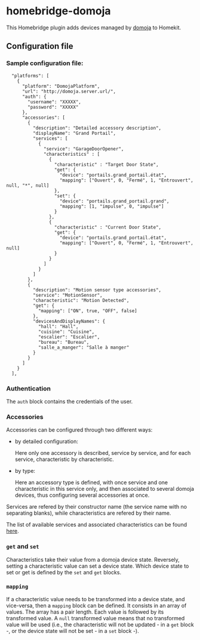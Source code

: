# homebridge-domoja

This Homebridge plugin adds devices managed by [domoja](https://www.npmjs.com/package/domoja) to Homekit.

## Configuration file

### Sample configuration file:
```
  "platforms": [
    {
      "platform": "DomojaPlatform",
      "url": "http://domoja.server.url/",
      "auth": {
        "username": "XXXXX",
        "password": "XXXXX"
      },
      "accessories": [ 
        {
          "description": "Detailed accessory description",
          "displayName": "Grand Portail",
          "services": [
            {
              "service": "GarageDoorOpener",
              "characteristics" : [
                { 
                  "characteristic" : "Target Door State",
                  "get": {
                    "device": "portails.grand_portail.état",
                    "mapping": ["Ouvert", 0, "Fermé", 1, "Entrouvert", null, "*", null]
                  },
                  "set": {
                    "device": "portails.grand_portail.grand",
                    "mapping": [1, "impulse", 0, "impulse"]
                  }
                },
                { 
                  "characteristic" : "Current Door State",
                  "get": {
                    "device": "portails.grand_portail.état",
                    "mapping": ["Ouvert", 0, "Fermé", 1, "Entrouvert", null]
                  }
                }
              ]
            }
          ]
        },
        {
          "description": "Motion sensor type accessories",
          "service": "MotionSensor",
          "characteristic": "Motion Detected",
          "get": {
            "mapping": ["ON", true, "OFF", false]
          },
          "devicesAndDisplayNames": {
            "hall": "Hall",
            "cuisine": "Cuisine",
            "escalier": "Escalier",
            "bureau": "Bureau",
            "salle_a_manger": "Salle à manger"
          }  
        }
      ]
    }
  ],
```
### Authentication

The `auth` block contains the credentials of the user.

### Accessories

Accessories can be configured through two different ways:

- by detailed configuration:

    Here only one accessory is described, service by service, and for each service, characteristic by characteristic. 

- by type: 

    Here an accessory type is defined, with once service and one characteristic in this service only, and then associated to several domoja devices, thus configuring several accessories at once.

Services are refered by their constructor name (the service name with no separating blanks), while characteristics are refered by their name.

The list of available services and associated characteristics can be found [here](https://github.com/brutella/hap/blob/master/service/README.md).

### `get` and `set`
Characteristics take their value from a domoja device state. Reversely, setting a characteristic value can set a device state. Which device state to set or get is defined by the `set` and `get` blocks.

### `mapping`
If a characteristic value needs to be transformed into a device state, and vice-versa, then a `mapping` block can be defined. It consists in an array of values. The array has a pair length. Each value is followed by its transformed value. A `null` transformed value means that no transformed value will be used (i.e., the characteristic will not be updated - in a `get` block -, or the device state will not be set - in a `set` block -).


